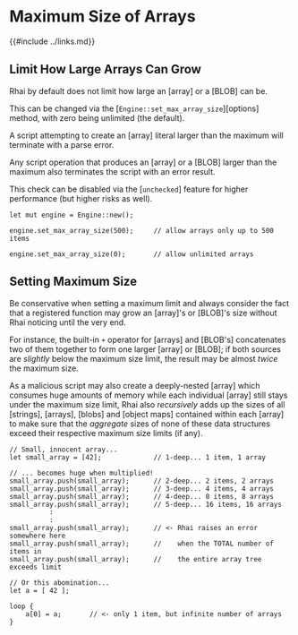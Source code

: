 Maximum Size of Arrays
=====================

{{#include ../links.md}}

Limit How Large Arrays Can Grow
------------------------------

Rhai by default does not limit how large an [array] or a [BLOB] can be.

This can be changed via the [`Engine::set_max_array_size`][options] method, with zero being unlimited (the default).

A script attempting to create an [array] literal larger than the maximum will terminate with a parse error.

Any script operation that produces an [array] or a [BLOB] larger than the maximum also terminates
the script with an error result.

This check can be disabled via the [`unchecked`] feature for higher performance (but higher risks as well).

```rust,no_run
let mut engine = Engine::new();

engine.set_max_array_size(500);     // allow arrays only up to 500 items

engine.set_max_array_size(0);       // allow unlimited arrays
```


Setting Maximum Size
-------------------

Be conservative when setting a maximum limit and always consider the fact that a registered function
may grow an [array]'s or [BLOB]'s size without Rhai noticing until the very end.

For instance, the built-in `+` operator for [arrays] and [BLOB's] concatenates two of them together
to form one larger [array] or [BLOB]; if both sources are _slightly_ below the maximum size limit,
the result may be almost _twice_ the maximum size.

As a malicious script may also create a deeply-nested [array] which consumes huge amounts of memory
while each individual [array] still stays under the maximum size limit, Rhai also _recursively_ adds
up the sizes of all [strings], [arrays], [blobs] and [object maps] contained within each [array] to
make sure that the _aggregate_ sizes of none of these data structures exceed their respective
maximum size limits (if any).

```rust,no_run
// Small, innocent array...
let small_array = [42];             // 1-deep... 1 item, 1 array

// ... becomes huge when multiplied!
small_array.push(small_array);      // 2-deep... 2 items, 2 arrays
small_array.push(small_array);      // 3-deep... 4 items, 4 arrays
small_array.push(small_array);      // 4-deep... 8 items, 8 arrays
small_array.push(small_array);      // 5-deep... 16 items, 16 arrays
          :
          :
small_array.push(small_array);      // <- Rhai raises an error somewhere here
small_array.push(small_array);      //    when the TOTAL number of items in
small_array.push(small_array);      //    the entire array tree exceeds limit

// Or this abomination...
let a = [ 42 ];

loop {
    a[0] = a;       // <- only 1 item, but infinite number of arrays
}
```

